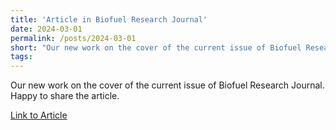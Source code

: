 ```yaml
---
title: 'Article in Biofuel Research Journal'
date: 2024-03-01
permalink: /posts/2024-03-01
short: "Our new work on the cover of the current issue of Biofuel Research Journal. Happy to share the article."
tags:
---
```


Our new work on the cover of the current issue of Biofuel Research Journal. Happy to share the article.

[Link to Article](https://www.biofueljournal.com/article_191410.html)